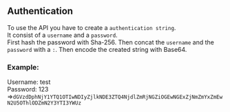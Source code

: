 ## Authentication

To use the API you have to create a ```authentication string```.  
It consist of a ```username``` and a ```password```.  
First hash the password with Sha-256. Then concat the ```username``` and the ```password``` with a ```:```.
Then encode the created string with Base64.    

### Example:  
Username: test  
Password: 123  
=>```dGVzdDphNjY1YTQ1OTIwNDIyZjlkNDE3ZTQ4NjdlZmRjNGZiOGEwNGExZjNmZmYxZmEwN2U5OThlODZmN2Y3YTI3YWUz```